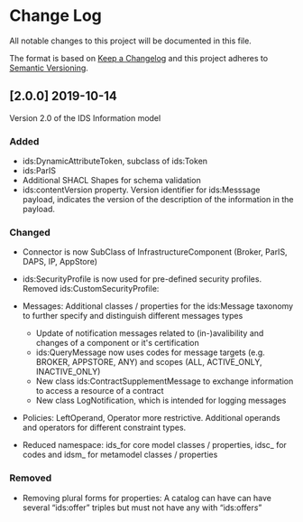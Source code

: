 # Change Log
All notable changes to this project will be documented in this file.

The format is based on [Keep a Changelog](http://keepachangelog.com/) and this project adheres to [Semantic Versioning](http://semver.org/).

## [2.0.0] 2019-10-14
Version 2.0 of the IDS Information model

### Added
- ids:DynamicAttributeToken, subclass of ids:Token
- ids:ParIS
- Additional SHACL Shapes for schema validation
- ids:contentVersion property. Version identifier for ids:Messsage payload, indicates the version of the description of the information in the payload.


### Changed
 * Connector is now SubClass of InfrastructureComponent (Broker, ParIS, DAPS, IP, AppStore)
 
 * ids:SecurityProfile is now used for pre-defined security profiles. Removed ids:CustomSecurityProfile:

 * Messages: Additional classes / properties for the ids:Message taxonomy to further specify and distinguish different messages types
     * Update of notification messages related to (in-)avalibility and changes of a component or it's certification
     * ids:QueryMessage now uses codes for message targets (e.g.  BROKER, APPSTORE, ANY) and scopes (ALL, ACTIVE_ONLY, INACTIVE_ONLY)
     * New class ids:ContractSupplementMessage to exchange information to access a resource of a contract
     * New class LogNotification, which is intended for logging messages

 * Policies: LeftOperand, Operator more restrictive.  Additional operands and operators for different constraint types. 

 * Reduced namespace: ids_for core model classes / properties, idsc_ for codes and idsm_ for metamodel classes / properties
 
### Removed

- Removing plural forms for properties: A catalog can have can have several “ids:offer” triples but must not have any with “ids:offer*s*”
